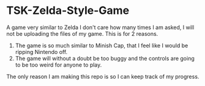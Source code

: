 # TSK-Zelda-Style-Game
A game very similar to Zelda
I don't care how many times I am asked, I will not be uploading the files of my game.
This is for 2 reasons.
1. The game is so much similar to Minish Cap, that I feel like I would be ripping Nintendo off.
2.  The game will without a doubt be too buggy and the controls are going to be too weird for anyone to play.

The only reason I am making this repo is so I can keep track of my progress.
